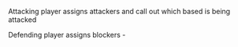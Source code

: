 
Attacking player assigns attackers and call out which based is being attacked

Defending player assigns blockers - 